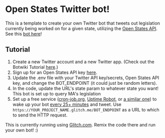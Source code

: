 # Open States Twitter bot!


This is a template to create your own Twitter bot that tweets out legislation currently being worked on for a given state, utilizing the
[Open States API](http://docs.openstates.org/en/latest/api/ ). See this [bot here](https://twitter.com/LawsMass)!

## Tutorial

1.  Create a new Twitter account and a new Twitter app. (Check out the Botwiki Tutorial [here](https://glitch.com/~twitterbot).)
2.  Sign up for an Open States API key [here](https://openstates.org/api/register/).
3.  Update the .env file with your Twitter API key/secrets, Open States API key, and change the BOT_ENDPOINT (it could just be random letters).
4.  In the code, update the URL's state param to whatever state you want! This bot is set up to query MA's legislation
5.  Set up a free service ([cron-job.org](https://cron-job.org/en/), [Uptime Robot](https://uptimerobot.com/), or [a similar one](https://www.google.com/search?q=free+web+cron)) to wake up your bot [every 25+ minutes](https://support.glitch.com/t/a-simple-twitter-bot-template/747/16) and tweet. Use `https://YOUR_PROJECT_NAME.glitch.me/BOT_ENDPOINT` as a URL to which to send the HTTP request.




This is currently running using [Glitch.com](https://glitch.com/edit/#!/dull-equinox). Remix the code there and run your own bot! :)  
